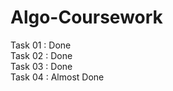 # Algo-Coursework
Task 01 : Done <br/>
Task 02 : Done <br/>
Task 03 : Done <br/>
Task 04 : Almost Done

